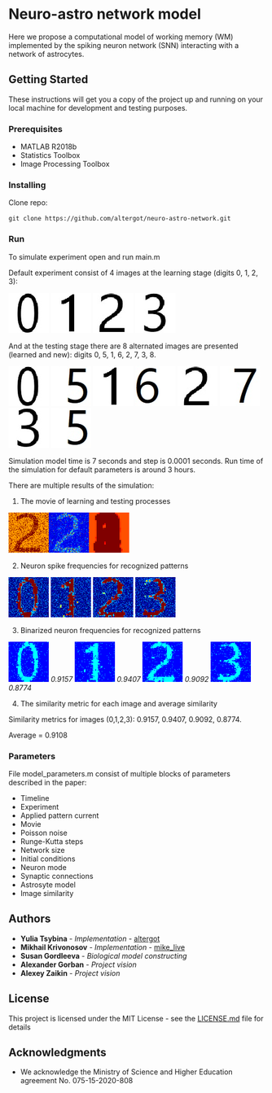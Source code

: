 
# Neuro-astro network model

Here we propose a computational model of working memory (WM) implemented by the spiking neuron network (SNN) interacting with a network of astrocytes.

## Getting Started

These instructions will get you a copy of the project up and running on your local machine for development and testing purposes.

### Prerequisites

- MATLAB R2018b
- Statistics Toolbox
- Image Processing Toolbox

### Installing

Clone repo:
```
git clone https://github.com/altergot/neuro-astro-network.git
```

### Run

To simulate experiment open and run main.m

Default experiment consist of 4 images at the learning stage (digits 0, 1, 2, 3):

![zero](/images/zero.jpg "Zero")
![one](/images/one.jpg "One")
![two](/images/two.jpg "Two")
![three](/images/three.jpg "Three")

And at the testing stage there are 8 alternated images are presented (learned and new): digits 0, 5, 1, 6, 2, 7, 3, 8.

![zero](/images/zero.jpg "Zero")
![five](/images/five.jpg "Five")
![one](/images/one.jpg "One")
![six](/images/six.jpg "Six")
![two](/images/two.jpg "Two")
![seven](/images/seven.jpg "Seven")
![three](/images/three.jpg "Three")
![eight](/images/five.jpg "Eight")

Simulation model time is 7 seconds and step is 0.0001 seconds.
Run time of the simulation for default parameters is around 3 hours.

There are multiple results of the simulation:


1. The movie of learning and testing processes

![response](/results/video_response_17026.png "Video frame 17026. Testing")

2. Neuron spike frequencies for recognized patterns

![freq0](/results/freq_response_0.png "Neuron frequencies")
![freq1](/results/freq_response_1.png "Neuron frequencies")
![freq2](/results/freq_response_2.png "Neuron frequencies")
![freq3](/results/freq_response_3.png "Neuron frequencies")

3. Binarized neuron frequencies for recognized patterns

![bin0](/results/thr_response_0.png "Neuron frequencies binarized")
*0.9157*
![bin1](/results/thr_response_1.png "Neuron frequencies binarized")
*0.9407*
![bin2](/results/thr_response_2.png "Neuron frequencies binarized")
*0.9092*
![bin3](/results/thr_response_3.png "Neuron frequencies binarized")
*0.8774*

4. The similarity metric for each image and average similarity

Similarity metrics for images (0,1,2,3): 0.9157, 0.9407, 0.9092, 0.8774.

Average = 0.9108

### Parameters

File model_parameters.m consist of multiple blocks of parameters described in the paper:
- Timeline
- Experiment
- Applied pattern current
- Movie
- Poisson noise
- Runge-Kutta steps
- Network size
- Initial conditions
- Neuron mode
- Synaptic connections
- Astrosyte model
- Image similarity

## Authors

* **Yulia Tsybina** - *Implementation* - [altergot](https://github.com/altergot)
* **Mikhail Krivonosov** - *Implementation* - [mike_live](https://github.com/mike_live)
* **Susan Gordleeva** - *Biological model constructing*
* **Alexander Gorban** - *Project vision*
* **Alexey Zaikin** - *Project vision*

## License

This project is licensed under the MIT License - see the [LICENSE.md](LICENSE.md) file for details

## Acknowledgments

* We acknowledge the Ministry of Science and Higher Education agreement No. 075-15-2020-808
